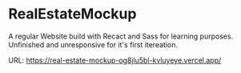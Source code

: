 # RealEstateMockup
A regular Website build with Recact and Sass for learning purposes. Unfinished and unresponsive for it's first itereation. 

URL: https://real-estate-mockup-og8jlu5bl-kvluyeye.vercel.app/
